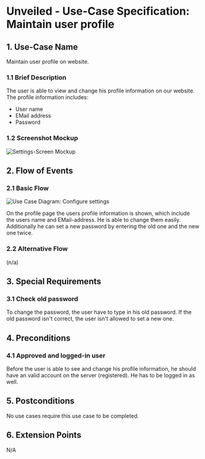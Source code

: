 # Unveiled - Use-Case Specification: Maintain user profile

## 1. Use-Case Name
Maintain user profile on website.

### 1.1 Brief Description
The user is able to view and change his profile information on our website. The profile information includes:

- User name
- EMail address
- Password

### 1.2 Screenshot Mockup

![][screenshot]

## 2. Flow of Events
### 2.1 Basic Flow

![][basic flow]

On the profile page the users profile information is shown, which include the users name and EMail-address. He is able to change them easily.
Additionally he can set a new password by entering the old one and the new one twice.

### 2.2 Alternative Flow
(n/a)

## 3. Special Requirements
### 3.1 Check old password
To change the password, the user have to type in his old password. If the old password isn't correct, the user isn't allowed to set a new one.

## 4. Preconditions
### 4.1 Approved and logged-in user
Before the user is able to see and change his profile information, he should have an valid account on the server (registered). He has to be logged in as well.

## 5. Postconditions
No use cases require this use case to be completed.

## 6. Extension Points
N/A

<!-- Link definitions: -->
[basic flow]: https://raw.githubusercontent.com/SAS-Systems/Unveiled-Documentation/master/Bilder/UC_Diagrams/UC_Diagram_Maintain_profile.png "Use Case Diagram: Configure settings"

[screenshot]: https://raw.githubusercontent.com/SAS-Systems/Unveiled-Documentation/master/Bilder/Screenshots_website/maintain_profile.png "Settings-Screen Mockup"
